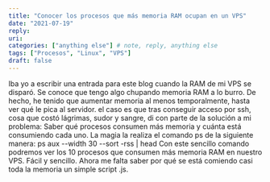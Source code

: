 ```yaml
---
title: "Conocer los procesos que más memoria RAM ocupan en un VPS"
date: "2021-07-19"
reply:
uri:
categories: ["anything else"] # note, reply, anything else
tags: ["Procesos", "Linux", "VPS"]
draft: false
---
```


Iba yo a escribir una entrada para este blog cuando la RAM de mi VPS se disparó. Se conoce que tengo algo chupando memoria RAM a lo burro. De hecho, he tenido que aumentar memoria al menos temporalmente, hasta ver qué le pica al servidor. el caso es que tras conseguir acceso por ssh, cosa que costó lágrimas, sudor y sangre, di con parte de la solución a mi problema: Saber qué procesos consumen más memoria y cuánta está consumiendo cada uno. La magia la realiza el comando ps de la siguiente manera: ps aux --width 30 --sort -rss | head Con este sencillo comando podremos ver los 10 procesos que consumen más memoria RAM en nuestro VPS. Fácil y sencillo. Ahora me falta saber por qué se está comiendo casi toda la memoria un simple script .js.
